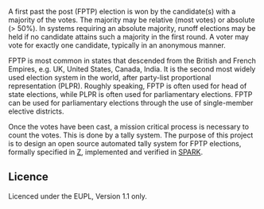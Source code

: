 A first past the post (FPTP) election is won by the candidate(s) with a
majority of the votes. The majority may be relative (most votes) or absolute (>
50%). In systems requiring an absolute majority, runoff elections may be held
if no candidate attains such a majority in the first round. A voter may vote
for exactly one candidate, typically in an anonymous manner.

FPTP is most common in states that descended from the British and French
Empires, e.g. UK, United States, Canada, India. It is the second most widely
used election system in the world, after party-list proportional representation
(PLPR). Roughly speaking, FPTP is often used for head of state elections, while
PLPR is often used for parliamentary elections. FPTP can be used for
parliamentary elections through the use of single-member elective districts.

Once the votes have been cast, a mission critical process is necessary to count
the votes. This is done by a tally system. The purpose of this project is to
design an open source automated tally system for FPTP elections, formally
specified in [Z][0], implemented and verified in [SPARK][1].

[0]: http://en.wikipedia.org/wiki/Z
[1]: http://en.wikipedia.org/wiki/SPARK_(programming_language).

## Licence ##

Licenced under the EUPL, Version 1.1 only.
